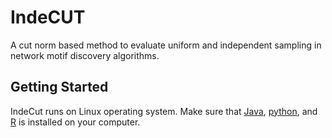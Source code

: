 # IndeCUT
A cut norm based method to evaluate uniform and independent sampling in network motif discovery algorithms.

## Getting Started
IndeCut runs on Linux operating system. 
Make sure that [Java](https://java.com/en/download/), [python](www.python.org/downloads/), and [R](www.r-project.org) is installed on your computer.


